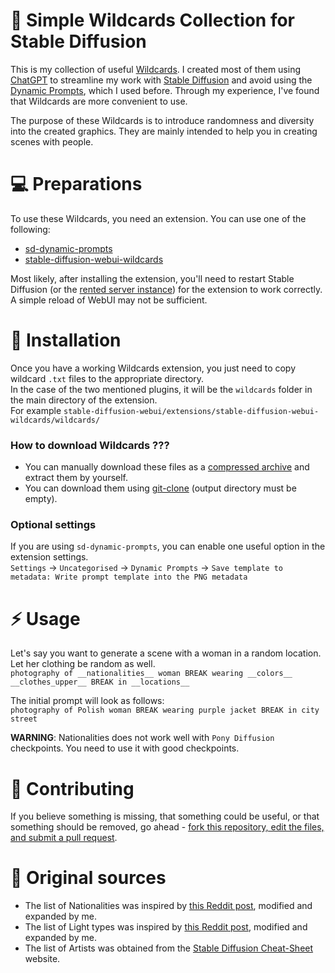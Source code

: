 # 📑 Simple Wildcards Collection for Stable Diffusion

This is my collection of useful [Wildcards](https://github.com/adieyal/sd-dynamic-prompts/blob/main/docs/SYNTAX.md#wildcards). I created most of them using [ChatGPT](https://chat.openai.com) to streamline my work with [Stable Diffusion](https://github.com/AUTOMATIC1111/stable-diffusion-webui) and avoid using the [Dynamic Prompts](https://github.com/adieyal/sd-dynamic-prompts/tree/main?tab=readme-ov-file#basic-usage), which I used before. Through my experience, I've found that Wildcards are more convenient to use.

The purpose of these Wildcards is to introduce randomness and diversity into the created graphics. They are mainly intended to help you in creating scenes with people.

# 💻 Preparations

To use these Wildcards, you need an extension. You can use one of the following:

- [sd-dynamic-prompts](https://github.com/adieyal/sd-dynamic-prompts)
- [stable-diffusion-webui-wildcards](https://github.com/AUTOMATIC1111/stable-diffusion-webui-wildcards)

Most likely, after installing the extension, you'll need to restart Stable Diffusion (or the [rented server instance](https://cloud.vast.ai/?ref_id=62878&creator_id=42512&name=null)) for the extension to work correctly. A simple reload of WebUI may not be sufficient.

# 💾 Installation

Once you have a working Wildcards extension, you just need to copy wildcard `.txt` files to the appropriate directory.  
In the case of the two mentioned plugins, it will be the `wildcards` folder in the main directory of the extension.  
For example `stable-diffusion-webui/extensions/stable-diffusion-webui-wildcards/wildcards/`

### How to download Wildcards ???

- You can manually download these files as a [compressed archive](https://github.com/Avaray/stable-diffusion-simple-wildcards/archive/refs/heads/main.zip) and extract them by yourself.
- You can download them using [git-clone](https://git-scm.com/docs/git-clone) (output directory must be empty).

### Optional settings

If you are using `sd-dynamic-prompts`, you can enable one useful option in the extension settings.  
`Settings` -> `Uncategorised` -> `Dynamic Prompts` -> `Save template to metadata: Write prompt template into the PNG metadata`

# ⚡️ Usage

Let's say you want to generate a scene with a woman in a random location. Let her clothing be random as well.  
`photography of __nationalities__ woman BREAK wearing __colors__ __clothes_upper__ BREAK in __locations__`

The initial prompt will look as follows:  
`photography of Polish woman BREAK wearing purple jacket BREAK in city street`

**WARNING**: Nationalities does not work well with `Pony Diffusion` checkpoints. You need to use it with good checkpoints.

# 📝 Contributing

If you believe something is missing, that something could be useful, or that something should be removed, go ahead - [fork this repository, edit the files, and submit a pull request](https://docs.github.com/en/get-started/quickstart/contributing-to-projects).

# 🍺 Original sources

- The list of Nationalities was inspired by [this Reddit post](https://www.reddit.com/r/StableDiffusion/comments/13oea0i/photorealistic_portraits_of_200_ethinicities/), modified and expanded by me.
- The list of Light types was inspired by [this Reddit post](https://www.reddit.com/r/StableDiffusion/comments/1cjwi04/made_this_lighting_guide_for_myself_thought_id/), modified and expanded by me.
- The list of Artists was obtained from the [Stable Diffusion Cheat-Sheet](https://supagruen.github.io/StableDiffusion-CheatSheet/) website.
